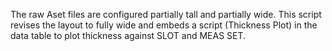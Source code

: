 The raw Aset files are configured partially tall and partially wide.  This script revises the layout to fully wide and embeds a script (Thickness Plot) in the data table to plot thickness against SLOT and MEAS SET.
